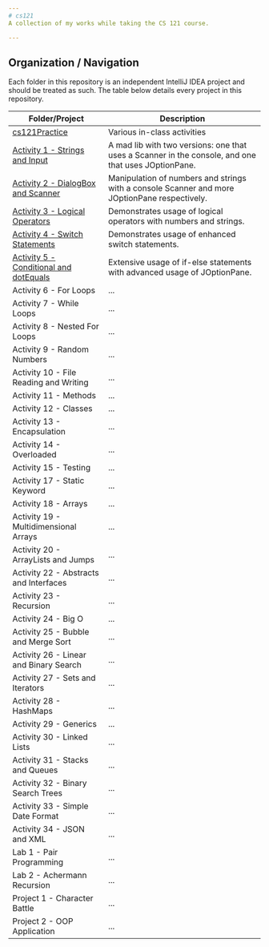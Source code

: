 ```yaml
---
# cs121
A collection of my works while taking the CS 121 course.

---
```

## Organization / Navigation
Each folder in this repository is an independent IntelliJ IDEA project and should be treated as such.
The table below details every project in this repository.

| Folder/Project | Description |
| --- | --- |
| [cs121Practice](https://github.com/katrazo/cs121/tree/main/cs121Practice)                           | Various in-class activities |
| [Activity 1  - Strings and Input](https://github.com/katrazo/cs121/tree/main/Activity%201%20-%20Strings%20and%20Input)         | A mad lib with two versions: one that uses a Scanner in the console, and one that uses JOptionPane. |
| [Activity 2  - DialogBox and Scanner](https://github.com/katrazo/cs121/tree/main/Activity%202%20-%20DialogBox%20and%20Scanner)     | Manipulation of numbers and strings with a console Scanner and more JOptionPane respectively. |
| [Activity 3  - Logical Operators](https://github.com/katrazo/cs121/tree/main/Activity%203%20-%20Logical%20Operators)         | Demonstrates usage of logical operators with numbers and strings. |
| [Activity 4  - Switch Statements](https://github.com/katrazo/cs121/tree/main/Activity%204%20-%20Switch%20Statements)         | Demonstrates usage of enhanced switch statements. |
| [Activity 5  - Conditional and dotEquals](https://github.com/katrazo/cs121/tree/main/Activity%205%20-%20Conditional%20and%20dotEquals) | Extensive usage of if-else statements with advanced usage of JOptionPane. |
| Activity 6  - For Loops                 | ... |
| Activity 7  - While Loops               | ... |
| Activity 8  - Nested For Loops          | ... |
| Activity 9  - Random Numbers            | ... |
| Activity 10 - File Reading and Writing  | ... |
| Activity 11 - Methods                   | ... |
| Activity 12 - Classes                   | ... |
| Activity 13 - Encapsulation             | ... |
| Activity 14 - Overloaded                | ... |
| Activity 15 - Testing                   | ... |
| Activity 17 - Static Keyword            | ... |
| Activity 18 - Arrays                    | ... |
| Activity 19 - Multidimensional Arrays   | ... |
| Activity 20 - ArrayLists and Jumps      | ... |
| Activity 22 - Abstracts and Interfaces  | ... |
| Activity 23 - Recursion                 | ... |
| Activity 24 - Big O                     | ... |
| Activity 25 - Bubble and Merge Sort     | ... |
| Activity 26 - Linear and Binary Search  | ... |
| Activity 27 - Sets and Iterators        | ... |
| Activity 28 - HashMaps                  | ... |
| Activity 29 - Generics                  | ... |
| Activity 30 - Linked Lists              | ... |
| Activity 31 - Stacks and Queues         | ... |
| Activity 32 - Binary Search Trees       | ... |
| Activity 33 - Simple Date Format        | ... |
| Activity 34 - JSON and XML              | ... |
| Lab 1 - Pair Programming                | ... |
| Lab 2 - Achermann Recursion             | ... |
| Project 1 - Character Battle            | ... |
| Project 2 - OOP Application             | ... |


